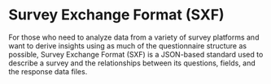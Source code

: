 # Survey Exchange Format (SXF)

For those who need to analyze data from a variety of survey platforms and want to derive insights using as much of the questionnaire structure as possible, Survey Exchange Format (SXF) is a JSON-based standard used to describe a survey and the relationships between its questions, fields, and the response data files.
